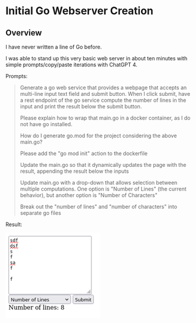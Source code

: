# Initial Go Webserver Creation

## Overview

I have never written a line of Go before.

I was able to stand up this very basic web server in about ten minutes with simple
prompts/copy/paste iterations with ChatGPT 4.

Prompts:

> Generate a go web service that provides a webpage that accepts an multi-line input text field and submit button. When I click submit, have a rest endpoint of the go service compute the number of lines in the input and print the result below the submit button.
> 
> Please explain how to wrap that main.go in a docker container, as I do not have go installed.
> 
> How do I generate go.mod for the project considering the above main.go?
> 
> Please add the "go mod init" action to the dockerfile
> 
> Update the main.go so that it dynamically updates the page with the result, appending the result below the inputs
> 
> Update main.go with a drop-down that allows selection between multiple computations. One option is "Number of Lines" (the current behavior), but another option is "Number of Characters"
>
> Break out the "number of lines" and "number of characters" into separate go files
> 

Result:

![](Initial-Go-Webserver-Creation.png)




